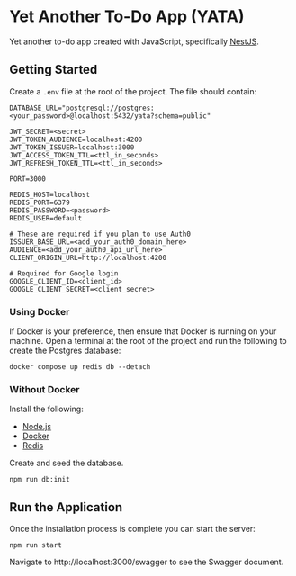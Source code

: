 # Yet Another To-Do App (YATA)

Yet another to-do app created with JavaScript, specifically [NestJS](https://nestjs.com/).

## Getting Started

Create a `.env` file at the root of the project. The file should contain:

```Properties
DATABASE_URL="postgresql://postgres:<your_password>@localhost:5432/yata?schema=public"

JWT_SECRET=<secret>
JWT_TOKEN_AUDIENCE=localhost:4200
JWT_TOKEN_ISSUER=localhost:3000
JWT_ACCESS_TOKEN_TTL=<ttl_in_seconds>
JWT_REFRESH_TOKEN_TTL=<ttl_in_seconds>

PORT=3000

REDIS_HOST=localhost
REDIS_PORT=6379
REDIS_PASSWORD=<password>
REDIS_USER=default

# These are required if you plan to use Auth0
ISSUER_BASE_URL=<add_your_auth0_domain_here>
AUDIENCE=<add_your_auth0_api_url_here>
CLIENT_ORIGIN_URL=http://localhost:4200

# Required for Google login
GOOGLE_CLIENT_ID=<client_id>
GOOGLE_CLIENT_SECRET=<client_secret>

```

### Using Docker

If Docker is your preference, then ensure that Docker is running on your machine.
Open a terminal at the root of the project and run the following to create the Postgres database:

```
docker compose up redis db --detach
```

### Without Docker

Install the following:

- [Node.js](https://nodejs.org/en/)
- [Docker](https://www.docker.com/)
- [Redis](https://redis.io/docs/getting-started/installation/)

Create and seed the database.

```
npm run db:init
```

## Run the Application

Once the installation process is complete you can start the server:

```shell
npm run start
```

Navigate to http://localhost:3000/swagger to see the Swagger document.
